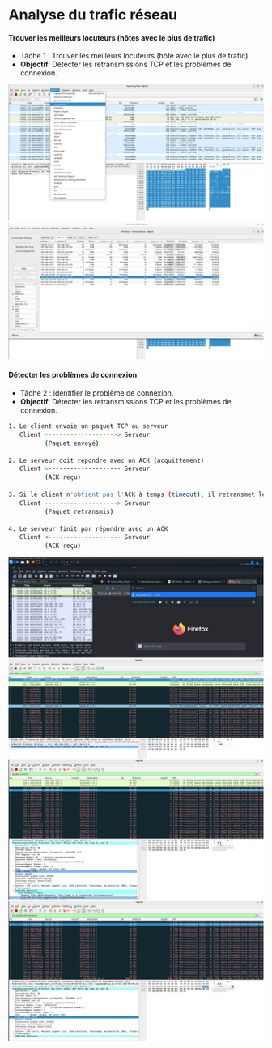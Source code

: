 # Analyse du trafic réseau

#### Trouver les meilleurs locuteurs (hôtes avec le plus de trafic)

- Tâche 1 : Trouver les meilleurs locuteurs (hôte avec le plus de trafic).
- **Objectif**: Détecter les retransmissions TCP et les problèmes de connexion.

![Wireshark](/assets/15.png)
![Wireshark](/assets/16.png)

#### Détecter les problèmes de connexion

- Tâche 2 : identifier le problème de connexion.
- **Objectif**: Détecter les retransmissions TCP et les problèmes de connexion.

```sh
1. Le client envoie un paquet TCP au serveur
   Client --------------------> Serveur
          (Paquet envoyé)

2. Le serveur doit répondre avec un ACK (acquittement)
   Client <-------------------- Serveur
          (ACK reçu)

3. Si le client n'obtient pas l'ACK à temps (timeout), il retransmet le même paquet
   Client --------------------> Serveur
          (Paquet retransmis)

4. Le serveur finit par répondre avec un ACK
   Client <-------------------- Serveur
          (ACK reçu)
```

![Wireshark](/assets/17.png)
![Wireshark](/assets/18.png)
![Wireshark](/assets/19.png)
![Wireshark](/assets/20.png)
